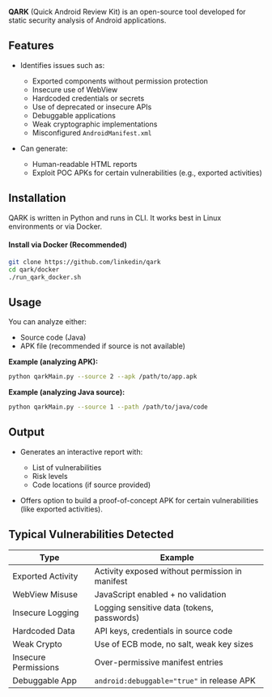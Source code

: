 **QARK** (Quick Android Review Kit) is an open-source tool developed for static security analysis of Android applications.

## Features

- Identifies issues such as:
  - Exported components without permission protection
  - Insecure use of WebView
  - Hardcoded credentials or secrets
  - Use of deprecated or insecure APIs
  - Debuggable applications
  - Weak cryptographic implementations
  - Misconfigured `AndroidManifest.xml`

- Can generate:
  - Human-readable HTML reports
  - Exploit POC APKs for certain vulnerabilities (e.g., exported activities)


## Installation

QARK is written in Python and runs in CLI. It works best in Linux environments or via Docker.

#### Install via Docker (Recommended)

```bash
git clone https://github.com/linkedin/qark
cd qark/docker
./run_qark_docker.sh
```

## Usage

You can analyze either:

- Source code (Java)    
- APK file (recommended if source is not available)

**Example (analyzing APK):**
```bash
python qarkMain.py --source 2 --apk /path/to/app.apk
```

**Example (analyzing Java source):**

```bash
python qarkMain.py --source 1 --path /path/to/java/code
```

## Output

- Generates an interactive report with:
    
    - List of vulnerabilities
    - Risk levels
    - Code locations (if source provided)
- Offers option to build a proof-of-concept APK for certain vulnerabilities (like exported activities).



## Typical Vulnerabilities Detected
|Type|Example|
|---|---|
|Exported Activity|Activity exposed without permission in manifest|
|WebView Misuse|JavaScript enabled + no validation|
|Insecure Logging|Logging sensitive data (tokens, passwords)|
|Hardcoded Data|API keys, credentials in source code|
|Weak Crypto|Use of ECB mode, no salt, weak key sizes|
|Insecure Permissions|Over-permissive manifest entries|
|Debuggable App|`android:debuggable="true"` in release APK|